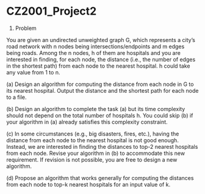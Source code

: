 # CZ2001_Project2

1. Problem

You are given an undirected unweighted graph G, which represents a city’s road
network with n nodes being intersections/endpoints and m edges being roads. Among
the n nodes, h of them are hospitals and you are interested in finding, for each node,
the distance (i.e., the number of edges in the shortest path) from each node to the
nearest hospital. h could take any value from 1 to n.

(a) Design an algorithm for computing the distance from each node in G to its
nearest hospital. Output the distance and the shortest path for each node to a
file.

(b) Design an algorithm to complete the task (a) but its time complexity should not
depend on the total number of hospitals h. You could skip (b) if your algorithm
in (a) already satisfies this complexity constraint.

(c) In some circumstances (e.g., big disasters, fires, etc.), having the distance from
each node to the nearest hospital is not good enough. Instead, we are
interested in finding the distances to top-2 nearest hospitals from each node.
Revise your algorithm in (b) to accommodate this new requirement. If revision
is not possible, you are free to design a new algorithm.

(d) Propose an algorithm that works generally for computing the distances from
each node to top-k nearest hospitals for an input value of k.

